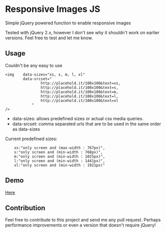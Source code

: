 Responsive Images JS
====================

Simple jQuery powered function to enable responsive images

Tested with jQuery 2.x, however I don't see why it shouldn't work on earlier versions. Feel free to test and let me know.

Usage
-----

Couldn't be any easy to use

	<img 	data-sizes="xs, s, m, l, xl" 
			data-srcset="
					http://placehold.it/100x100&text=xs,
					http://placehold.it/100x100&text=s,
					http://placehold.it/100x100&text=m,
					http://placehold.it/100x100&text=l,
					http://placehold.it/100x100&text=xl
				"
	/>
	

* data-sizes: allows predefined sizes or actual css media queries.
* data-srcset: comma separated urls that are to be used in the same order as data-sizes

Current predefined sizes:


		xs:"only screen and (max-width : 767px)",
		s:"only screen and (min-width : 768px)",
		m:"only screen and (min-width : 1025px)",
		l:"only screen and (min-width : 1441px)",
		xl:"only screen and (min-width : 1921px)"


Demo
----

[Here]

Contribution
------------

Feel free to contribute to this project and send me any pull request. Perhaps performance improvements or even a version that doesn't require jQuery!

[Here]:http://smasala.github.io/responsive-images-js/demo.html
